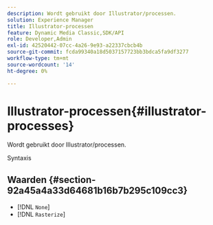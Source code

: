 ```yaml
---
description: Wordt gebruikt door Illustrator/processen.
solution: Experience Manager
title: Illustrator-processen
feature: Dynamic Media Classic,SDK/API
role: Developer,Admin
exl-id: 42520442-07cc-4a26-9e93-a22337cbcb4b
source-git-commit: fcda99340a18d5037157723bb3bdca5fa9df3277
workflow-type: tm+mt
source-wordcount: '14'
ht-degree: 0%

---
```


# Illustrator-processen{#illustrator-processes}

Wordt gebruikt door Illustrator/processen.

Syntaxis

## Waarden {#section-92a45a4a33d64681b16b7b295c109cc3}

* [!DNL `None`]
* [!DNL `Rasterize`]
